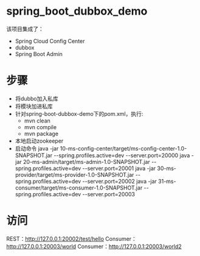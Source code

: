# spring_boot_dubbox_demo
该项目集成了：
- Spring Cloud Config Center
- dubbox
- Spring Boot Admin

# 步骤
- 将dubbo加入私库
- 将模块加进私库
- 针对spring-boot-dubbox-demo下的pom.xml，执行:
   * mvn clean
   * mvn compile
   * mvn package
- 本地启动zookeeper
- 启动命令
java -jar 10-ms-config-center/target/ms-config-center-1.0-SNAPSHOT.jar --spring.profiles.active=dev --server.port=20000
java -jar 20-ms-admin/target/ms-admin-1.0-SNAPSHOT.jar --spring.profiles.active=dev --server.port=20001
java -jar 30-ms-provider/target/ms-provider-1.0-SNAPSHOT.jar --spring.profiles.active=dev --server.port=20002
java -jar 31-ms-consumer/target/ms-consumer-1.0-SNAPSHOT.jar --spring.profiles.active=dev --server.port=20003

# 访问
REST：http://127.0.0.1:20002/test/hello
Consumer：http://127.0.0.1:20003/world
Consumer：http://127.0.0.1:20003/world2